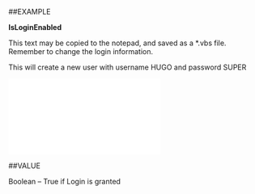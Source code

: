 
##EXAMPLE

**IsLoginEnabled**

This text may be copied to the notepad, and saved as a *.vbs file. Remember to change the login information.



This will create a new user with username HUGO and password SUPER

![](..\..\Examples\vbs\SOUser.IsLoginEnabled.vbs.txt)


##VALUE

Boolean – True if Login is granted

